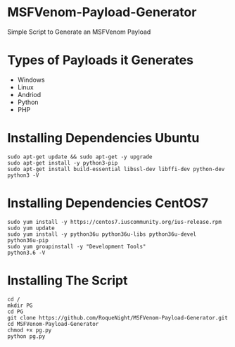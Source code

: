 # MSFVenom-Payload-Generator
Simple Script to Generate an MSFVenom Payload

# Types of Payloads it Generates

- Windows 
- Linux
- Andriod
- Python
- PHP

# Installing Dependencies Ubuntu
```
sudo apt-get update && sudo apt-get -y upgrade
sudo apt-get install -y python3-pip
sudo apt-get install build-essential libssl-dev libffi-dev python-dev
python3 -V
```

# Installing Dependencies CentOS7
```
sudo yum install -y https://centos7.iuscommunity.org/ius-release.rpm
sudo yum update
sudo yum install -y python36u python36u-libs python36u-devel python36u-pip
sudo yum groupinstall -y "Development Tools"
python3.6 -V
```

# Installing The Script
```
cd /
mkdir PG
cd PG
git clone https://github.com/RoqueNight/MSFVenom-Payload-Generator.git
cd MSFVenom-Payload-Generator
chmod +x pg.py
python pg.py
```
